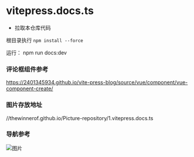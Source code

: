 # vitepress.docs.ts

 - 拉取本仓库代码

根目录执行 `npm install --force`

运行： npm run docs:dev





### 评论框组件参考
https://2401345934.github.io/vite-press-blog/source/vue/component/vue-component-create/



### 图片存放地址
//thewinnerof.github.io/Picture-repository/1.vitepress.docs.ts

### 导航参考
![图片](https://thewinnerof.github.io/Picture-repository/1.vitepress.docs.ts/other/daohang.png)